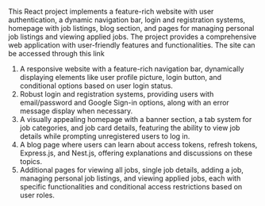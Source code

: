 This React project implements a feature-rich website with user authentication, a dynamic navigation bar, login and registration systems, homepage with job listings, blog section, and pages for managing personal job listings and viewing applied jobs. The project provides a comprehensive web application with user-friendly features and functionalities. The site can be accessed through this link

1. A responsive website with a feature-rich navigation bar, dynamically displaying elements like user profile picture, login button, and conditional options based on user login status.
2. Robust login and registration systems, providing users with email/password and Google Sign-in options, along with an error message display when necessary.
3. A visually appealing homepage with a banner section, a tab system for job categories, and job card details, featuring the ability to view job details while prompting unregistered users to log in.
4. A blog page where users can learn about access tokens, refresh tokens, Express.js, and Nest.js, offering explanations and discussions on these topics.
5. Additional pages for viewing all jobs, single job details, adding a job, managing personal job listings, and viewing applied jobs, each with specific functionalities and conditional access restrictions based on user roles.